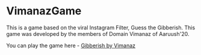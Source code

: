 # VimanazGame
This is a game based on the viral Instagram Filter, Guess the Gibberish. This game was developed by the members of Domain Vimanaz of Aaruush'20.

You can play the game here - [Gibberish by Vimanaz](https://arnab4srk.github.io/VimanazGame/)

